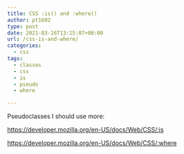 ```yaml
---
title: CSS :is() and :where()
author: pt1602
type: post
date: 2021-03-16T13:15:07+00:00
url: /css-is-and-where/
categories:
  - css
tags:
  - classes
  - css
  - is
  - pseudo
  - where

---
```

Pseudoclasses I should use more:

<https://developer.mozilla.org/en-US/docs/Web/CSS/:is>

<https://developer.mozilla.org/en-US/docs/Web/CSS/:where>